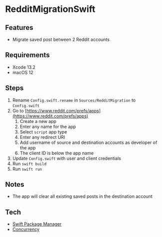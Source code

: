 # RedditMigrationSwift

## Features

* Migrate saved post between 2 Reddit accounts

## Requirements

* Xcode 13.2
* macOS 12

## Steps

1. Rename `Config.swift.rename` in `Sources/RedditMigration` to `Config.swift`
1. Go to [https://www.reddit.com/prefs/apps](https://www.reddit.com/prefs/apps)
    1. Create a new app
    1. Enter any name for the app
    1. Select `script` app type
    1. Enter any redirect URI
    1. Add username of source and destination accounts as developer of the app
    1. The client ID is below the app name
1. Update `Config.swift` with user and client credentials
1. Run `swift build`
1. Run `swift run`

## Notes

- The app will clear all existing saved posts in the destination account

## Tech

- [Swift Package Manager](https://www.swift.org/package-manager/)
- [Concurrency](https://docs.swift.org/swift-book/LanguageGuide/Concurrency.html)
